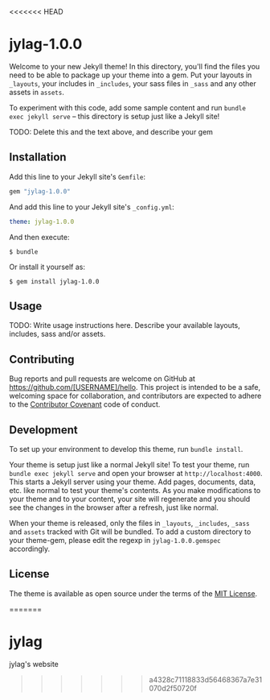 <<<<<<< HEAD
# jylag-1.0.0

Welcome to your new Jekyll theme! In this directory, you'll find the files you need to be able to package up your theme into a gem. Put your layouts in `_layouts`, your includes in `_includes`, your sass files in `_sass` and any other assets in `assets`.

To experiment with this code, add some sample content and run `bundle exec jekyll serve` – this directory is setup just like a Jekyll site!

TODO: Delete this and the text above, and describe your gem


## Installation

Add this line to your Jekyll site's `Gemfile`:

```ruby
gem "jylag-1.0.0"
```

And add this line to your Jekyll site's `_config.yml`:

```yaml
theme: jylag-1.0.0
```

And then execute:

    $ bundle

Or install it yourself as:

    $ gem install jylag-1.0.0

## Usage

TODO: Write usage instructions here. Describe your available layouts, includes, sass and/or assets.

## Contributing

Bug reports and pull requests are welcome on GitHub at https://github.com/[USERNAME]/hello. This project is intended to be a safe, welcoming space for collaboration, and contributors are expected to adhere to the [Contributor Covenant](http://contributor-covenant.org) code of conduct.

## Development

To set up your environment to develop this theme, run `bundle install`.

Your theme is setup just like a normal Jekyll site! To test your theme, run `bundle exec jekyll serve` and open your browser at `http://localhost:4000`. This starts a Jekyll server using your theme. Add pages, documents, data, etc. like normal to test your theme's contents. As you make modifications to your theme and to your content, your site will regenerate and you should see the changes in the browser after a refresh, just like normal.

When your theme is released, only the files in `_layouts`, `_includes`, `_sass` and `assets` tracked with Git will be bundled.
To add a custom directory to your theme-gem, please edit the regexp in `jylag-1.0.0.gemspec` accordingly.

## License

The theme is available as open source under the terms of the [MIT License](https://opensource.org/licenses/MIT).

=======
# jylag
jylag's website 
>>>>>>> a4328c71118833d56468367a7e31070d2f50720f
